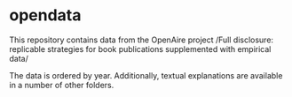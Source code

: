 # opendata

This repository contains data from the OpenAire project /Full disclosure: replicable strategies for book publications supplemented with empirical data/

The data is ordered by year. Additionally, textual explanations are available in a number of other folders. 

